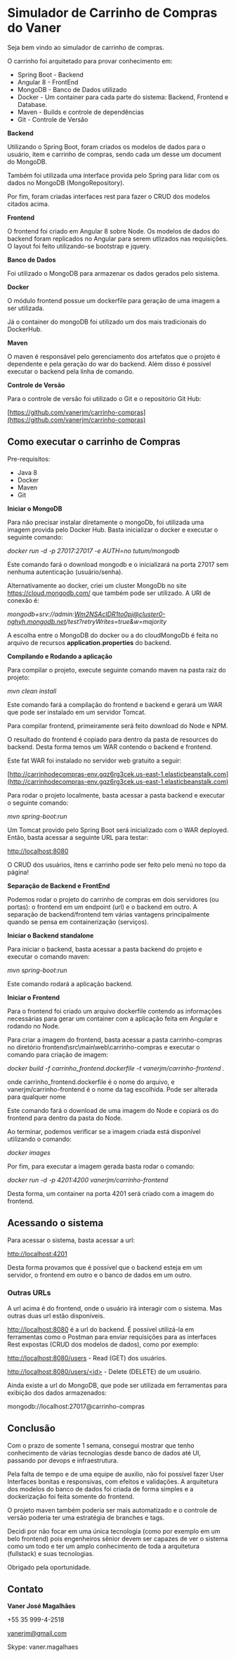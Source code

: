 Simulador de Carrinho de Compras do Vaner
=========================================

Seja bem vindo ao simulador de carrinho de compras.

O carrinho foi arquitetado para provar conhecimento em:

-   Spring Boot - Backend
-   Angular 8 - FrontEnd
-   MongoDB - Banco de Dados utilizado
-   Docker - Um container para cada parte do sistema: Backend, Frontend
    e Database.
-   Maven - Builds e controle de dependências
-   Git - Controle de Versão

**Backend**

Utilizando o Spring Boot, foram criados os modelos de dados para o
usuário, item e carrinho de compras, sendo cada um desse um document do
MongoDB.

Também foi utilizada uma interface provida pelo Spring para lidar com os
dados no MongoDB (MongoRepository).

Por fim, foram criadas interfaces rest para fazer o CRUD dos modelos
citados acima.

**Frontend**

O frontend foi criado em Angular 8 sobre Node. Os modelos de dados do
backend foram replicados no Angular para serem utlizados nas
requisições. O layout foi feito utilizando-se bootstrap e jquery.

**Banco de Dados**

Foi utilizado o MongoDB para armazenar os dados gerados pelo sistema.

**Docker**

O módulo frontend possue um dockerfile para geração de uma imagem a ser
utilizada.

Já o container do mongoDB foi utilizado um dos mais tradicionais do
DockerHub.

**Maven**

O maven é responsável pelo gerenciamento dos artefatos que o projeto é
dependente e pela geração do war do backend. Além disso é possível
executar o backend pela linha de comando.

**Controle de Versão**

Para o controle de versão foi utilizado o Git e o repositório Git Hub:

[https://github.com/vanerjm/carrinho-compras](https://github.com/vanerjm/carrinho-compras)

Como executar o carrinho de Compras
-----------------------------------

Pre-requisitos:

-   Java 8
-   Docker
-   Maven
-   Git

**Iniciar o MongoDB**

Para não precisar instalar diretamente o mongoDb, foi utilizada uma
imagem provida pelo Docker Hub. Basta inicializar o docker e executar o
seguinte comando:

*docker run -d -p 27017:27017 -e AUTH=no tutum/mongodb*

Este comando fará o download mongodb e o inicializará na porta 27017 sem
nenhuma autenticação (usuário/senha).

Alternativamente ao docker, criei um cluster MongoDb no site
https://cloud.mongodb.com/ que também pode ser utilizado. A URI de
conexão é:

*mongodb+srv://admin:Wm2NSAcIDR1to0pj@cluster0-nghyh.mongodb.net/test?retryWrites=true&w=majority*

A escolha entre o MongoDB do docker ou a do cloudMongoDb é feita no
arquivo de recursos **application.properties** do backend.

**Compilando e Rodando a aplicação**

Para compilar o projeto, execute seguinte comando maven na pasta raiz do
projeto:

*mvn clean install*

Este comando fará a compilação do frontend e backend e gerará um WAR que
pode ser instalado em um servidor Tomcat.

Para compilar frontend, primeiramente será feito download do Node e NPM.

O resultado do frontend é copiado para dentro da pasta de resources do
backend. Desta forma temos um WAR contendo o backend e frontend.

Este fat WAR foi instalado no servidor web gratuito a seguir:

[http://carrinhodecompras-env.gqz6rg3cek.us-east-1.elasticbeanstalk.com](http://carrinhodecompras-env.gqz6rg3cek.us-east-1.elasticbeanstalk.com)

Para rodar o projeto localmente, basta acessar a pasta backend e
executar o seguinte comando:

*mvn spring-boot:run*

Um Tomcat provido pelo Spring Boot será inicializado com o WAR deployed.
Então, basta acessar a seguinte URL para testar:

<http://localhost:8080>

O CRUD dos usuários, itens e carrinho pode ser feito pelo menú no topo
da página!

**Separação de Backend e FrontEnd**

Podemos rodar o projeto do carrinho de compras em dois servidores (ou
portas): o frontend em um endpoint (url) e o backend em outro. A
separação de backend/frontend tem várias vantagens principalmente quando
se pensa em containerização (serviços).

**Iniciar o Backend standalone**

Para iniciar o backend, basta acessar a pasta backend do projeto e
executar o comando maven:

*mvn spring-boot:run*

Este comando rodará a aplicação backend.

**Iniciar o Frontend**

Para o frontend foi criado um arquivo dockerfile contendo as informações
necessárias para gerar um container com a aplicação feita em Angular e
rodando no Node.

Para criar a imagem do frontend, basta acessar a pasta carrinho-compras
no diretório frontend\\src\\main\\web\\carrinho-compras e executar o
comando para criação de imagem:

*docker build -f carrinho\_frontend.dockerfile -t
vanerjm/carrinho-frontend .*

onde carrinho\_frontend.dockerfile é o nome do arquivo, e
vanerjm/carrinho-frontend é o nome da tag escolhida. Pode ser alterada
para qualquer nome

Este comando fará o download de uma imagem do Node e copiará os do
frontend para dentro da pasta do Node.

Ao terminar, podemos verificar se a imagem criada está disponível
utilizando o comando:

*docker images*

Por fim, para executar a imagem gerada basta rodar o comando:

*docker run -d -p 4201:4200 vanerjm/carrinho-frontend*

Desta forma, um container na porta 4201 será criado com a imagem do
frontend.

Acessando o sistema
-------------------

Para acessar o sistema, basta acessar a url:

<http://localhost:4201>

Desta forma provamos que é possível que o backend esteja em um servidor,
o frontend em outro e o banco de dados em um outro.

### Outras URLs

A url acima é do frontend, onde o usuário irá interagir com o sistema.
Mas outras duas url estão disponíveis.

<http://localhost:8080> é a url do backend. É possível utilizá-la em
ferramentas como o Postman para enviar requisições para as interfaces
Rest expostas (CRUD dos modelos de dados), como por exemplo:

<http://localhost:8080/users> - Read (GET) dos usuários.

[http://localhost:8080/users/\<id\>](http://localhost:8080/users/<id>) -
Delete (DELETE) de um usuário.

Ainda existe a url do MongoDB, que pode ser utilizada em ferramentas
para exibição dos dados armazenados:

mongodb://localhost:27017@carrinho-compras

Conclusão
---------

Com o prazo de somente 1 semana, consegui mostrar que tenho conhecimento
de várias tecnologias desde banco de dados até UI, passando por devops e
infraestrutura.

Pela falta de tempo e de uma equipe de auxilio, não foi possível fazer
User Interfaces bonitas e responsivas, com efeitos e validações. A
arquitetura dos modelos do banco de dados foi criada de forma simples e
a dockerização foi feita somente do frontend.

O projeto maven também poderia ser mais automatizado e o controle de
versão poderia ter uma estratégia de branches e tags.

Decidi por não focar em uma única tecnologia (como por exemplo em um
belo frontend) pois engenheiros sênior devem ser capazes de ver o
sistema como um todo e ter um amplo conhecimento de toda a arquitetura
(fullstack) e suas tecnologias.

Obrigado pela oportunidade.

Contato
-------

**Vaner José Magalhães**

+55 35 999-4-2518

vanerjm@gmail.com

Skype: vaner.magalhaes
